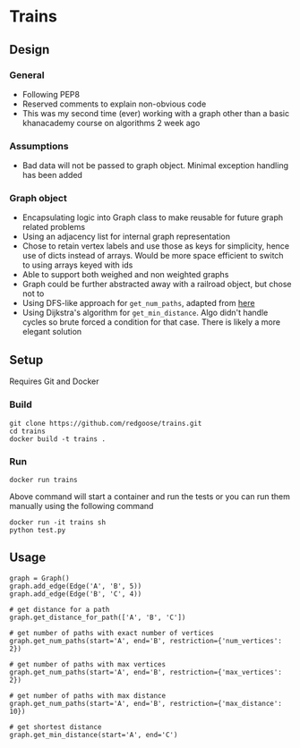 # Trains

## Design

### General

* Following PEP8
* Reserved comments to explain non-obvious code
* This was my second time (ever) working with a graph other than a basic khanacademy course on algorithms 2 week ago

### Assumptions
* Bad data will not be passed to graph object. Minimal exception handling has been added

### Graph object

* Encapsulating logic into Graph class to make reusable for future graph related problems
* Using an adjacency list for internal graph representation
* Chose to retain vertex labels and use those as keys for simplicity, hence use of dicts instead of arrays. Would be more space efficient to switch to using arrays keyed with ids
* Able to support both weighed and non weighted graphs
* Graph could be further abstracted away with a railroad object, but chose not to
* Using DFS-like approach for `get_num_paths`, adapted from [here](https://stackoverflow.com/questions/8885647/find-all-paths-with-cycles-in-directed-graph-given-the-source-vertex)
* Using Dijkstra's algorithm for `get_min_distance`. Algo didn't handle cycles so brute forced a condition for that case. There is likely a more elegant solution
	
## Setup

Requires Git and Docker

### Build

	git clone https://github.com/redgoose/trains.git
	cd trains
	docker build -t trains .

### Run

	docker run trains

Above command will start a container and run the tests or you can run them manually using the following command

	docker run -it trains sh
	python test.py

## Usage

```	
graph = Graph()
graph.add_edge(Edge('A', 'B', 5))
graph.add_edge(Edge('B', 'C', 4))

# get distance for a path
graph.get_distance_for_path(['A', 'B', 'C'])

# get number of paths with exact number of vertices
graph.get_num_paths(start='A', end='B', restriction={'num_vertices': 2})

# get number of paths with max vertices
graph.get_num_paths(start='A', end='B', restriction={'max_vertices': 2})

# get number of paths with max distance
graph.get_num_paths(start='A', end='B', restriction={'max_distance': 10})

# get shortest distance
graph.get_min_distance(start='A', end='C')
```	

